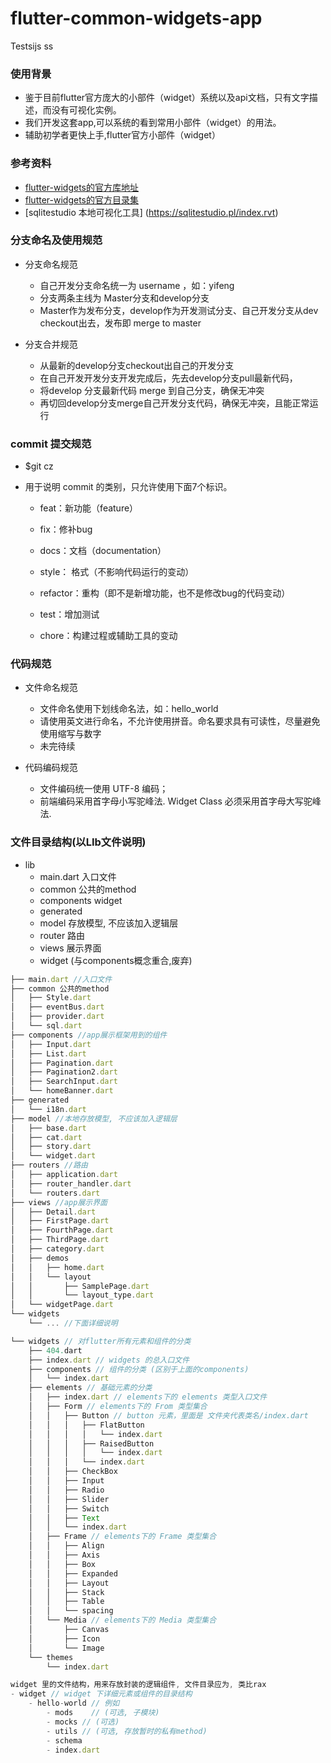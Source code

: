 # flutter-common-widgets-app

Testsijs
ss
### 使用背景
* 鉴于目前flutter官方庞大的小部件（widget）系统以及api文档，只有文字描述，而没有可视化实例。
* 我们开发这套app,可以系统的看到常用小部件（widget）的用法。
* 辅助初学者更快上手,flutter官方小部件（widget）



### 参考资料

* [flutter-widgets的官方库地址]( https://docs.flutter.kim/widgets/widgets-library.html )
* [flutter-widgets的官方目录集]( http://doc.flutter-dev.cn/widgets/ )
* [sqlitestudio 本地可视化工具] (https://sqlitestudio.pl/index.rvt)

### 分支命名及使用规范

* 分支命名规范
	- 自己开发分支命名统一为 username ，如：yifeng
	- 分支两条主线为 Master分支和develop分支
	- Master作为发布分支，develop作为开发测试分支、自己开发分支从dev checkout出去，发布即 merge to master

* 分支合并规范
	- 从最新的develop分支checkout出自己的开发分支
	- 在自己开发开发分支开发完成后，先去develop分支pull最新代码，
	- 将develop 分支最新代码 merge 到自己分支，确保无冲突
	- 再切回develop分支merge自己开发分支代码，确保无冲突，且能正常运行

### commit 提交规范
* $git cz

* 用于说明 commit 的类别，只允许使用下面7个标识。

  - feat：新功能（feature）

  - fix：修补bug

  - docs：文档（documentation）

  - style： 格式（不影响代码运行的变动）

  - refactor：重构（即不是新增功能，也不是修改bug的代码变动）

  - test：增加测试

  - chore：构建过程或辅助工具的变动


### 代码规范
* 文件命名规范
	- 文件命名使用下划线命名法，如：hello_world
	- 请使用英文进行命名，不允许使用拼音。命名要求具有可读性，尽量避免使用缩写与数字
	- 未完待续

* 代码编码规范
	- 文件编码统一使用 UTF-8 编码；
	- 前端编码采用首字母小写驼峰法. Widget Class 必须采用首字母大写驼峰法.

### 文件目录结构(以LIb文件说明)

- lib
	- main.dart 入口文件
	- common 公共的method
	- components widget
	- generated
	- model 存放模型, 不应该加入逻辑层
	- router 路由
	- views 展示界面
	- widget (与components概念重合,废弃)

``` javascript
├── main.dart //入口文件
├── common 公共的method
│   ├── Style.dart
│   ├── eventBus.dart
│   ├── provider.dart
│   └── sql.dart
├── components //app展示框架用到的组件
│   ├── Input.dart
│   ├── List.dart
│   ├── Pagination.dart
│   ├── Pagination2.dart
│   ├── SearchInput.dart
│   └── homeBanner.dart
├── generated
│   └── i18n.dart
├── model //本地存放模型, 不应该加入逻辑层
│   ├── base.dart
│   ├── cat.dart
│   ├── story.dart
│   └── widget.dart
├── routers //路由
│   ├── application.dart
│   ├── router_handler.dart
│   └── routers.dart
├── views //app展示界面
│   ├── Detail.dart
│   ├── FirstPage.dart
│   ├── FourthPage.dart
│   ├── ThirdPage.dart
│   ├── category.dart
│   ├── demos
│   │   ├── home.dart
│   │   └── layout
│   │       ├── SamplePage.dart
│   │       └── layout_type.dart
│   └── widgetPage.dart
└── widgets
    └── ... //下面详细说明
```

``` javascript
└── widgets // 对flutter所有元素和组件的分类
    ├── 404.dart
    ├── index.dart // widgets 的总入口文件
    ├── components // 组件的分类 (区别于上面的components)
    │   └── index.dart
    ├── elements // 基础元素的分类
    │   ├── index.dart // elements下的 elements 类型入口文件
    │   ├── Form // elements下的 From 类型集合
    │   │   ├── Button // button 元素，里面是 文件夹代表类名/index.dart
    │   │   │   ├── FlatButton
    │   │   │   │   └── index.dart
    │   │   │   ├── RaisedButton
    │   │   │   │   └── index.dart
    │   │   │   └── index.dart
    │   │   ├── CheckBox
    │   │   ├── Input
    │   │   ├── Radio
    │   │   ├── Slider
    │   │   ├── Switch
    │   │   ├── Text
    │   │   └── index.dart
    │   ├── Frame // elements下的 Frame 类型集合
    │   │   ├── Align
    │   │   ├── Axis
    │   │   ├── Box
    │   │   ├── Expanded
    │   │   ├── Layout
    │   │   ├── Stack
    │   │   ├── Table
    │   │   └── spacing
    │   └── Media // elements下的 Media 类型集合
    │       ├── Canvas
    │       ├── Icon
    │       └── Image
    └── themes
        └── index.dart
```

```javascript
widget 里的文件结构，用来存放封装的逻辑组件, 文件目录应为, 类比rax
- widget // widget 下详细元素或组件的目录结构
	- hello-world // 例如
		- mods	  // (可选, 子模块)
		- mocks // (可选)
		- utils // (可选, 存放暂时的私有method)
		- schema
		- index.dart
```
